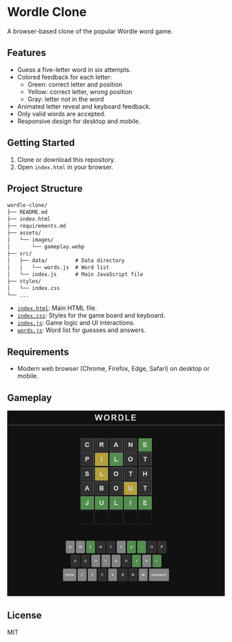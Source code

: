 # Wordle Clone

A browser-based clone of the popular Wordle word game.

## Features

- Guess a five-letter word in six attempts.
- Colored feedback for each letter:
  - Green: correct letter and position
  - Yellow: correct letter, wrong position
  - Gray: letter not in the word
- Animated letter reveal and keyboard feedback.
- Only valid words are accepted.
- Responsive design for desktop and mobile.

## Getting Started

1. Clone or download this repository.
2. Open `index.html` in your browser.

## Project Structure

```text
wordle-clone/
├── README.md
├── index.html
├── requirements.md
├── assets/
│   └── images/
│       └── gameplay.webp
├── src/
│   ├── data/         # Data directory
│   │   └── words.js  # Word list
│   └── index.js      # Main JavaScript file
├── styles/
│   └── index.css
└── ...
```

- [`index.html`](index.html): Main HTML file.
- [`index.css`](index.css): Styles for the game board and keyboard.
- [`index.js`](index.js): Game logic and UI interactions.
- [`words.js`](words.js): Word list for guesses and answers.

## Requirements

- Modern web browser (Chrome, Firefox, Edge, Safari) on desktop or mobile.

## Gameplay

![Wordle Gameplay](./assets/images/gameplay.webp)

## License

MIT
